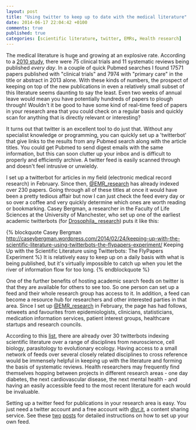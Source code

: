 ```yaml
---
layout: post
title: "Using twitter to keep up to date with the medical literature"
date: 2014-06-17 22:04:42 +0100
comments: true
published: true
categories: [scientific literature, twitter, EMRs, Health research]
---
```


The medical literature is huge and growing at an explosive rate.  According to a [2010 study](http://www.plosmedicine.org/article/info%3Adoi%2F10.1371%2Fjournal.pmed.1000326#pmed-1000326-g004), there were 75 clinical trials and 11 systematic reviews being published _every day_. In a couple of quick Pubmed searches I found 17571 papers published with "clinical trials" and 7974 with "primary care" in the title or abstract in 2013 alone.  With these kinds of numbers, the prospect of keeping on top of the new publications in even a relatively small subset of this literature seems daunting to say the least. Even two weeks of annual leave would mean you have potentially hundreds of papers to plough through!  Wouldn't it be good to have some kind of real-time feed of papers in your research area that you could check on a regular basis and quickly scan for anything that is directly relevant or interesting?

It turns out that twitter is an excellent tool to do just that. Without any specialist knowledge or programming, you can quickly set up a 'twitterbot' that give links to the results from any Pubmed search along with the article titles. You could get Pubmed to send digest emails with the same information, but this can soon clutter up your inbox and is difficult to properly and efficiently archive. A twitter feed is easily scanned through and doesn't feel intrusive or unwieldy.

I set up a twitterbot for articles in my field (electronic medical record research) in February. Since then, [@EMR_research](https://twitter.com/EMR_research) has already indexed over 230 papers. Going through all of these titles at once it would have been a pretty tedious affair but now I can just check the feed every day or so over a coffee and very quickly determine which ones are worth reading or bookmarking.  Casey Bergman, a researcher in the Faculty of Life Sciences at the University of Manchester, who set up one of the earliest academic twitterbots (for [Drosophila_ research](https://twitter.com/fly_papers)) puts it like this: 

{% blockquote Casey Bergman http://caseybergman.wordpress.com/2014/02/24/keeping-up-with-the-scientific-literature-using-twitterbots-the-flypapers-experiment/ Keeping Up with the Scientific Literature using Twitterbots: The FlyPapers Experiment %}
It is relatively easy to keep up on a daily basis with what is being published, but it's virtually impossible to catch up when you let the river of information flow for too long.
{% endblockquote %}

One of the further benefits of hosting academic search feeds on twitter is that they are available for others to see too. So one person can set up a feed and their whole research group has access to it.  In addition, a feed can become a resource hub for researchers and other interested parties in that area.  Since I set up [@EMR_research](https://twitter.com/EMR_research) in February, the page has had follows, retweets and favourites from epidemiologists, clinicians, statisticians, medication information services, patient interest groups, healthcare startups and research councils.

According to this [list](https://twitter.com/caseybergman/literaturebots/members), there are already over 30 twitterbots indexing scientific literature over a range of disciplines from neuroscience, cell biology, parasitology to evolutionary ecology. Having access to a small network of feeds over several closely related disciplines to cross reference would be immensely helpful in keeping up with the literature and forming the basis of systematic reviews.  Health researchers may frequently find themselves hopping between projects in different research areas - one day diabetes, the next cardiovascular disease, the next mental health - and having an easily accessible feed to the most recent literature for each would be invaluable.

Setting up a twitter feed for publications in your research area is easy.  You just need a twitter account and a free account with [dlvr.it](https://dlvr.it/), a content sharing service. See these [two](https://github.com/roblanf/phypapers) [posts](http://caseybergman.wordpress.com/2014/02/24/keeping-up-with-the-scientific-literature-using-twitterbots-the-flypapers-experiment/) for detailed instructions on how to set up your own feed. 
